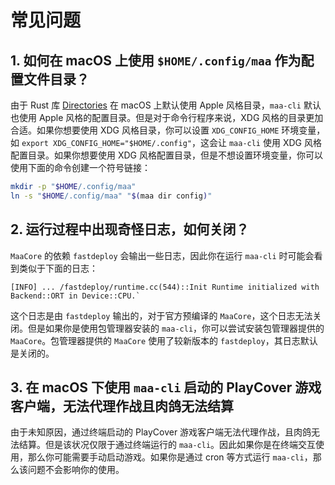 # 常见问题

## 1. 如何在 macOS 上使用 `$HOME/.config/maa` 作为配置文件目录？

由于 Rust 库 [Directories](https://github.com/dirs-dev/directories-rs/) 在 macOS 上默认使用 Apple 风格目录，`maa-cli` 默认也使用 Apple 风格的配置目录。但是对于命令行程序来说，XDG 风格的目录更加合适。如果你想要使用 XDG 风格目录，你可以设置 `XDG_CONFIG_HOME` 环境变量，如 `export XDG_CONFIG_HOME="$HOME/.config"`，这会让 `maa-cli` 使用 XDG 风格配置目录。如果你想要使用 XDG 风格配置目录，但是不想设置环境变量，你可以使用下面的命令创建一个符号链接：

```bash
mkdir -p "$HOME/.config/maa"
ln -s "$HOME/.config/maa" "$(maa dir config)"
```

## 2. 运行过程中出现奇怪日志，如何关闭？

`MaaCore` 的依赖 `fastdeploy` 会输出一些日志，因此你在运行 `maa-cli` 时可能会看到类似于下面的日志：

```plaintext
[INFO] ... /fastdeploy/runtime.cc(544)::Init Runtime initialized with Backend::ORT in Device::CPU.`
```

这个日志是由 `fastdeploy` 输出的，对于官方预编译的 `MaaCore`，这个日志无法关闭。但是如果你是使用包管理器安装的 `maa-cli`，你可以尝试安装包管理器提供的 `MaaCore`。包管理器提供的 `MaaCore` 使用了较新版本的 `fastdeploy`，其日志默认是关闭的。

## 3. 在 macOS 下使用 `maa-cli` 启动的 PlayCover 游戏客户端，无法代理作战且肉鸽无法结算

由于未知原因，通过终端启动的 PlayCover 游戏客户端无法代理作战，且肉鸽无法结算。但是该状况仅限于通过终端运行的 `maa-cli`。因此如果你是在终端交互使用，那么你可能需要手动启动游戏。如果你是通过 cron 等方式运行 `maa-cli`，那么该问题不会影响你的使用。

<!-- markdownlint-disable-file MD013 -->
